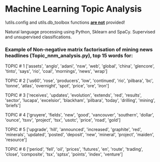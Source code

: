 # Machine Learning Topic Analysis

!utils.config and utils.db_toolbox functions <b><u>are not</u></b> provided!

Natural language processing using Python, Sklearn and SpaCy. Supervised and unsupervised classifications.


### Example of Non-negative matrix factorisation of mining news headlines (Topic_nnm_analysis.py), top 15 words for:

TOPIC # 1
['assets', 'anglo', 'adani', 'nsw', 'web', 'global', 'china', 'glencore', 'tinto', 'says', 'rio', 'coal', 'mornings', 'news', 'wrap']

TOPIC # 2
['us60', 'rose', 'producers', 'low', 'continued', 'rio', 'pilbara', 'bc', 'tonne', 'atlas', 'overnight', 'spot', 'price', 'ore', 'iron']


TOPIC # 3
['receives', 'updates', 'evolution', 'extends', 'red', 'results', 'sector', 'lucapa', 'excelsior', 'blackham', 'pilbara', 'today', 'drilling', 'mining', 'briefs']


TOPIC # 4
['gruyere', 'fields', 'new', 'good', 'vancouver', 'southern', 'dollar', 'ounce', 'tsxv', 'project', 'tsx', 'usotc', 'price', 'road', 'gold']


TOPIC # 5
['upgrade', 'hill', 'announced', 'increased', 'graphite', 'red', 'minerals', 'updated', 'posted', 'deposit', 'new', 'mineral', 'project', 'maiden', 'resource']


TOPIC # 6
['period', 'fell', 'oil', 'prices', 'futures', 'en', 'route', 'trading', 'close', 'composite', 'tsx', 'sptsx', 'points', 'index', 'venture']
